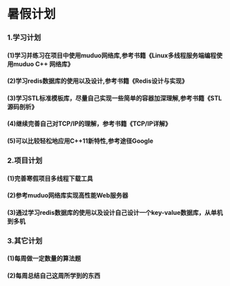 # 暑假计划
### 1.学习计划
#### (1)学习并练习在项目中使用muduo网络库,参考书籍《Linux多线程服务端编程使用muduo C++ 网络库》
#### (2)学习redis数据库的使用以及设计,参考书籍《Redis设计与实现》
#### (3)学习STL标准模板库，尽量自己实现一些简单的容器加深理解,参考书籍《STL源码剖析》
#### (4)继续完善自己对TCP/IP的理解，参考书籍《TCP/IP详解》
#### (5)可以比较轻松地应用C++11新特性,参考途径Google
### 2.项目计划
#### (1)完善寒假项目多线程下载工具
#### (2)参考muduo网络库实现高性能Web服务器
#### (3)通过学习redis数据库的使用以及设计自己设计一个key-value数据库，从单机到多机
### 3.其它计划
#### (1)每周做一定数量的算法题
#### (2)每周总结自己这周所学到的东西

